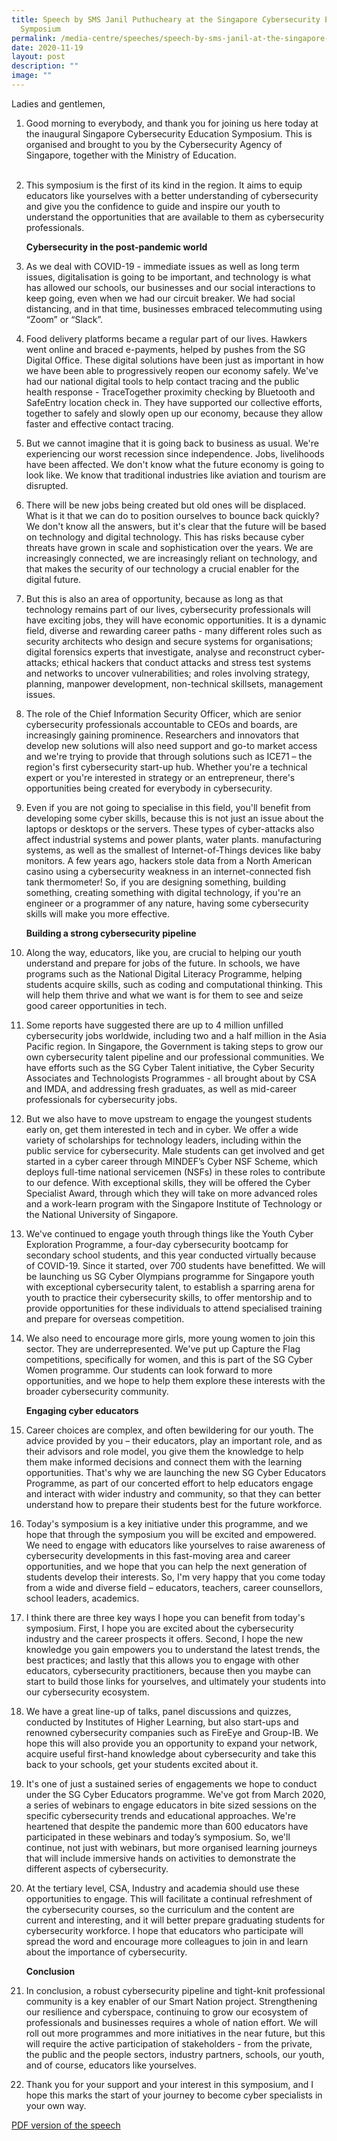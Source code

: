 ```yaml
---
title: Speech by SMS Janil Puthucheary at the Singapore Cybersecurity Education
  Symposium
permalink: /media-centre/speeches/speech-by-sms-janil-at-the-singapore-cybersecurity-education-symposium/
date: 2020-11-19
layout: post
description: ""
image: ""
---
```

Ladies and gentlemen,

1. Good morning to everybody, and thank you for joining us here today at the inaugural Singapore Cybersecurity Education Symposium. This is organised and brought to you by the Cybersecurity Agency of Singapore, together with the Ministry of Education.  
   
2. This symposium is the first of its kind in the region. It aims to equip educators like yourselves with a better understanding of cybersecurity and give you the confidence to guide and inspire our youth to understand the opportunities that are available to them as cybersecurity professionals.   
  
    **Cybersecurity in the post-pandemic world**  
  
3. As we deal with COVID-19 - immediate issues as well as long term issues, digitalisation is going to be important, and technology is what has allowed our schools, our businesses and our social interactions to keep going, even when we had our circuit breaker. We had social distancing, and in that time, businesses embraced telecommuting using “Zoom” or “Slack”.  
  
4. Food delivery platforms became a regular part of our lives. Hawkers went online and braced e-payments, helped by pushes from the SG Digital Office. These digital solutions have been just as important in how we have been able to progressively reopen our economy safely. We've had our national digital tools to help contact tracing and the public health response - TraceTogether proximity checking by Bluetooth and SafeEntry location check in. They have supported our collective efforts, together to safely and slowly open up our economy, because they allow faster and effective contact tracing.   
  
5. But we cannot imagine that it is going back to business as usual. We're experiencing our worst recession since independence. Jobs, livelihoods have been affected. We don't know what the future economy is going to look like. We know that traditional industries like aviation and tourism are disrupted.   
  
6. There will be new jobs being created but old ones will be displaced. What is it that we can do to position ourselves to bounce back quickly? We don't know all the answers, but it's clear that the future will be based on technology and digital technology. This has risks because cyber threats have grown in scale and sophistication over the years. We are increasingly connected, we are increasingly reliant on technology, and that makes the security of our technology a crucial enabler for the digital future.   
  
7. But this is also an area of opportunity, because as long as that technology remains part of our lives, cybersecurity professionals will have exciting jobs, they will have economic opportunities. It is a dynamic field, diverse and rewarding career paths - many different roles such as security architects who design and secure systems for organisations; digital forensics experts that investigate, analyse and reconstruct cyber-attacks; ethical hackers that conduct attacks and stress test systems and networks to uncover vulnerabilities; and roles involving strategy, planning, manpower development, non-technical skillsets, management issues.   
  
8. The role of the Chief Information Security Officer, which are senior cybersecurity professionals accountable to CEOs and boards, are increasingly gaining prominence. Researchers and innovators that develop new solutions will also need support and go-to market access and we're trying to provide that through solutions such as ICE71 – the region's first cybersecurity start-up hub. Whether you're a technical expert or you're interested in strategy or an entrepreneur, there's opportunities being created for everybody in cybersecurity.   
  
9. Even if you are not going to specialise in this field, you'll benefit from developing some cyber skills, because this is not just an issue about the laptops or desktops or the servers. These types of cyber-attacks also affect industrial systems and power plants, water plants. manufacturing systems, as well as the smallest of Internet-of-Things devices like baby monitors. A few years ago, hackers stole data from a North American casino using a cybersecurity weakness in an internet-connected fish tank thermometer! So, if you are designing something, building something, creating something with digital technology, if you're an engineer or a programmer of any nature, having some cybersecurity skills will make you more effective.   
  
    **Building a strong cybersecurity pipeline**  

10. Along the way, educators, like you, are crucial to helping our youth understand and prepare for jobs of the future. In schools, we have programs such as the National Digital Literacy Programme, helping students acquire skills, such as coding and computational thinking. This will help them thrive and what we want is for them to see and seize good career opportunities in tech.   
  
11. Some reports have suggested there are up to 4 million unfilled cybersecurity jobs worldwide, including two and a half million in the Asia Pacific region. In Singapore, the Government is taking steps to grow our own cybersecurity talent pipeline and our professional communities. We have efforts such as the SG Cyber Talent initiative, the Cyber Security Associates and Technologists Programmes - all brought about by CSA and IMDA, and addressing fresh graduates, as well as mid-career professionals for cybersecurity jobs.   
  
12. But we also have to move upstream to engage the youngest students early on, get them interested in tech and in cyber. We offer a wide variety of scholarships for technology leaders, including within the public service for cybersecurity. Male students can get involved and get started in a cyber career through MINDEF’s Cyber NSF Scheme, which deploys full-time national servicemen (NSFs) in these roles to contribute to our defence. With exceptional skills, they will be offered the Cyber Specialist Award, through which they will take on more advanced roles and a work-learn program with the Singapore Institute of Technology or the National University of Singapore.   
  
13. We've continued to engage youth through things like the Youth Cyber Exploration Programme, a four-day cybersecurity bootcamp for secondary school students, and this year conducted virtually because of COVID-19. Since it started, over 700 students have benefitted. We will be launching us SG Cyber Olympians programme for Singapore youth with exceptional cybersecurity talent, to establish a sparring arena for youth to practice their cybersecurity skills, to offer mentorship and to provide opportunities for these individuals to attend specialised training and prepare for overseas competition.   
  
14. We also need to encourage more girls, more young women to join this sector. They are underrepresented. We've put up Capture the Flag competitions, specifically for women, and this is part of the SG Cyber Women programme. Our students can look forward to more opportunities, and we hope to help them explore these interests with the broader cybersecurity community.   
  
    **Engaging cyber educators**  
  
15. Career choices are complex, and often bewildering for our youth. The advice provided by you – their educators, play an important role, and as their advisors and role model, you give them the knowledge to help them make informed decisions and connect them with the learning opportunities. That's why we are launching the new SG Cyber Educators Programme, as part of our concerted effort to help educators engage and interact with wider industry and community, so that they can better understand how to prepare their students best for the future workforce.  
  
16. Today's symposium is a key initiative under this programme, and we hope that through the symposium you will be excited and empowered. We need to engage with educators like yourselves to raise awareness of cybersecurity developments in this fast-moving area and career opportunities, and we hope that you can help the next generation of students develop their interests. So, I'm very happy that you come today from a wide and diverse field – educators, teachers, career counsellors, school leaders, academics.   
  
17. I think there are three key ways I hope you can benefit from today's symposium. First, I hope you are excited about the cybersecurity industry and the career prospects it offers. Second, I hope the new knowledge you gain empowers you to understand the latest trends, the best practices; and lastly that this allows you to engage with other educators, cybersecurity practitioners, because then you maybe can start to build those links for yourselves, and ultimately your students into our cybersecurity ecosystem.   
  
18. We have a great line-up of talks, panel discussions and quizzes, conducted by Institutes of Higher Learning, but also start-ups and renowned cybersecurity companies such as FireEye and Group-IB. We hope this will also provide you an opportunity to expand your network, acquire useful first-hand knowledge about cybersecurity and take this back to your schools, get your students excited about it.   
  
19. It's one of just a sustained series of engagements we hope to conduct under the SG Cyber Educators programme. We've got from March 2020, a series of webinars to engage educators in bite sized sessions on the specific cybersecurity trends and educational approaches. We're heartened that despite the pandemic more than 600 educators have participated in these webinars and today’s symposium. So, we'll continue, not just with webinars, but more organised learning journeys that will include immersive hands on activities to demonstrate the different aspects of cybersecurity.  
  
20. At the tertiary level, CSA, Industry and academia should use these opportunities to engage. This will facilitate a continual refreshment of the cybersecurity courses, so the curriculum and the content are current and interesting, and it will better prepare graduating students for cybersecurity workforce. I hope that educators who participate will spread the word and encourage more colleagues to join in and learn about the importance of cybersecurity.   
  
    **Conclusion**  
  
21. In conclusion, a robust cybersecurity pipeline and tight-knit professional community is a key enabler of our Smart Nation project. Strengthening our resilience and cyberspace, continuing to grow our ecosystem of professionals and businesses requires a whole of nation effort. We will roll out more programmes and more initiatives in the near future, but this will require the active participation of stakeholders - from the private, the public and the people sectors, industry partners, schools, our youth, and of course, educators like yourselves.   
  
22. Thank you for your support and your interest in this symposium, and I hope this marks the start of your journey to become cyber specialists in your own way.

[PDF version of the speech](/files/Speeches%202020/opening%20address%20by%20dr%20janil%20puthucheary%20at%20the%20singapore%20cybersecurity%20education%20symposium%20on%2019%20nov.pdf)